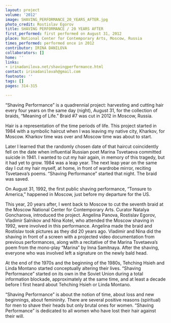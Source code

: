 ```yaml
---
layout: project
volume: '2012'
image: SHAVING_PERFORMANCE_20_YEARS_AFTER.jpg
photo_credit: Rostislav Egorov
title: SHAVING PERFORMANCE / 20 YEARS AFTER
first_performed: first performed on August 31, 2012
place: National Center for Contemporary Arts, Moscow, Russia
times_performed: performed once in 2012
contributor: IRINA DANILOVA
collaborators: []
home: ''
links:
- irinadanilova.net/shavingperformance.html
contact: irinadanilovah@gmail.com
footnote: ''
tags: []
pages: 314-315

---
```


“Shaving Performance” is a quadrennial project: harvesting and cutting hair every four years on the same day (night), August 31, for the collection of braids, “Meaning of Life.” Braid #7 was cut in 2012 in Moscow, Russia.

Hair is a representation of the time periods of life. This project started in 1984 with a symbolic haircut when I was leaving my native city, Kharkov, for Moscow. Kharkov time was over and Moscow time was about to start.

Later I learned that the randomly chosen date of that haircut coincidently fell on the date when influential Russian poet Marina Tsvetaeva committed suicide in 1941. I wanted to cut my hair again, in memory of this tragedy, but it had yet to grow. 1984 was a leap year. The next leap year on the same day I cut my hair myself, at home, in front of wardrobe mirror, reciting Tsvetaeva’s poems. “Shaving Performance” started that night. The braid was saved.

On August 31, 1992, the first public shaving performance, “Tonsure to America,” happened in Moscow, just before my departure for the US.

This year, 20 years after, I went back to Moscow to cut the seventh braid at the Moscow National Center for Contemporary Arts. Curator Natalya Goncharova, introduced the project. Angelina Panova, Rostislav Egorov, Vladimir Salnikov and Nina Kotel, who attended the Moscow shaving in 1992, were involved in this performance. Angelina made the braid and Rostislav took pictures as they did 20 years ago. Vladimir and Nina did the shaving in front of a screen with a projected video documentation from previous performances, along with a recitative of the Marina Tsvetaeva’s poem from the mono-play “Marina” by Inna Samitnaya. After the shaving, everyone who was involved left a signature on the newly bald head.

At the end of the 1970s and the beginning of the 1980s, Tehching Hsieh and Linda Montano started conceptually altering their lives. “Shaving Performance” started on its own in the Soviet Union during a total information blockade, approximately at the same time, and at least a decade before I first heard about Tehching Hsieh or Linda Montano.

“Shaving Performance” is about the notion of time, about loss and new beginnings, about femininity. There are several positive reasons (spiritual) for men to shave their heads but only brutal ones for women. “Shaving Performance” is dedicated to all women who have lost their hair against their will.
